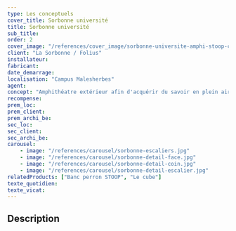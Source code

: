```yaml
---
type: Les conceptuels
cover_title: Sorbonne université
title: Sorbonne université
sub_title:
order: 2
cover_image: "/references/cover_image/sorbonne-universite-amphi-stoop-cube.jpg"
client: "La Sorbonne / Folius"
installateur:
fabricant:
date_demarrage:
localisation: "Campus Malesherbes"
agent:
concept: "Amphithéatre extérieur afin d'acquérir du savoir en plein air"
recompense:
prem_loc:
prem_client:
prem_archi_be:
sec_loc:
sec_client:
sec_archi_be:
carousel:
    - image: "/references/carousel/sorbonne-escaliers.jpg"
    - image: "/references/carousel/sorbonne-detail-face.jpg"
    - image: "/references/carousel/sorbonne-detail-coin.jpg"
    - image: "/references/carousel/sorbonne-detail-escalier.jpg"
relatedProducts: ["Banc perron STOOP", "Le cube"]
texte_quotidien:
texte_vicat:
---
```


## Description

